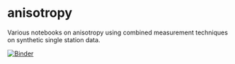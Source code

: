 # anisotropy
Various notebooks on anisotropy using combined measurement techniques on synthetic single station data.

[![Binder](https://mybinder.org/badge_logo.svg)](https://mybinder.org/v2/gh/sebnoe/anisotropy/master)
